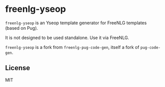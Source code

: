 # freenlg-yseop

`freenlg-yseop` is an Yseop template generator for FreeNLG templates (based on Pug).

It is not designed to be used standalone. Use it via FreeNLG.

`freenlg-yseop` is a fork from `freenlg-pug-code-gen`, itself a fork of `pug-code-gen`.

## License

  MIT
